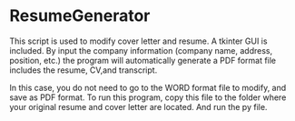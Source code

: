 # ResumeGenerator
This script is used to modify cover letter and resume. A tkinter GUI is included.
By input the company information (company name, address, position, etc.) the program will automatically generate a PDF format file includes the resume, CV,and  transcript.

In this case, you do not need to go to the WORD format file to modify, and save as PDF format.
To run this program, copy this file to the folder where your original resume and cover letter are located. And run the py file.
